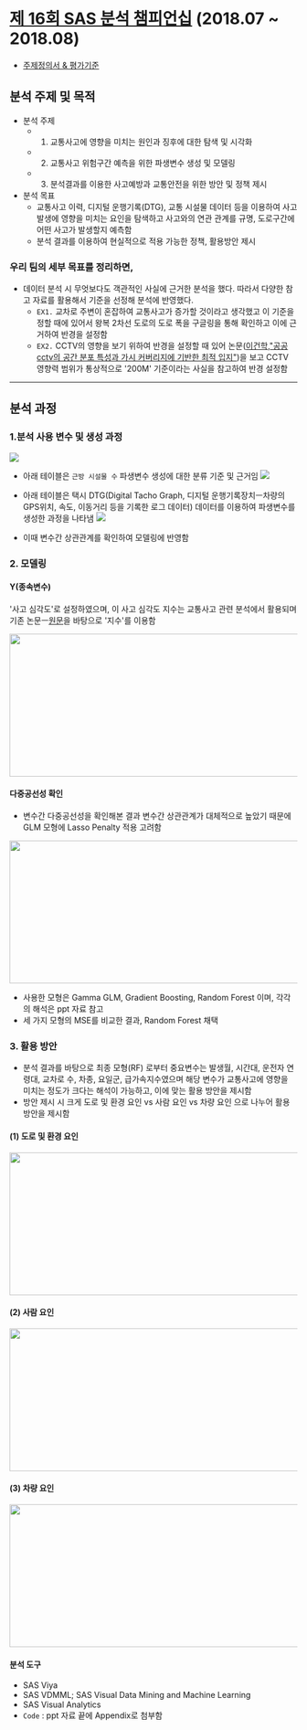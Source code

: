 
# [제 16회 SAS 분석 챔피언십](https://www.sas-analytics.co.kr/) (2018.07 ~ 2018.08) 
  - [주제정의서 & 평가기준](https://github.com/jeeyeonLIM/Career/files/4148426/16.SAS._.pdf)
   
## 분석 주제 및 목적 
- 분석 주제 
   - 1. 교통사고에 영향을 미치는 원인과 징후에 대한 탐색 및 시각화
   - 2. 교통사고 위험구간 예측을 위한 파생변수 생성 및 모델링
   - 3. 분석결과를 이용한 사고예방과 교통안전을 위한 방안 및 정책 제시
- 분석 목표 
   - 교통사고 이력, 디지털 운행기록(DTG), 교통 시설물 데이터 등을 이용하여 사고 발생에 영향을 미치는 요인을 탐색하고 사고와의 연관 관계를 규명, 도로구간에 어떤 사고가 발생할지 예측함
   - 분석 결과를 이용하여 현실적으로 적용 가능한 정책, 활용방안 제시

### 우리 팀의 세부 목표를 정리하면,
- 데이터 분석 시 무엇보다도 객관적인 사실에 근거한 분석을 했다. 따라서 다양한 참고 자료를 활용해서 기준을 선정해 분석에 반영했다.
    - `EX1.` 교차로 주변이 혼잡하여 교통사고가 증가할 것이라고 생각했고 이 기준을 정할 때에 있어서 왕복 2차선 도로의 도로 폭을 구글링을 통해 확인하고 이에 근거하여 반경을 설정함
    - `EX2.` CCTV의 영향을 보기 위하여 반경을 설정할 때 있어 논문([이건학,"공공 cctv의 공간 분포 특성과 가시 커버리지에 기반한 최적 입지"](http://kgeography.or.kr/homepage/kgeography/www/old/publishing/journal/53/03/08.pdf))을 보고 CCTV 영향력 범위가 통상적으로 '200M' 기준이라는 사실을 참고하여 반경 설정함 

---------------------------------

## 분석 과정 
### 1.분석 사용 변수 및 생성 과정
![](https://user-images.githubusercontent.com/45617225/89879900-8ce1b600-dbfe-11ea-9aca-b009ec169031.png)
- 아래 테이블은 `근방 시설물 수` 파생변수 생성에 대한 분류 기준 및 근거임
 ![](https://user-images.githubusercontent.com/45617225/89879759-5c9a1780-dbfe-11ea-81d1-2c7928e55b58.png)
   
- 아래 테이블은 택시 DTG(Digital Tacho Graph, 디지털 운행기록장치ㅡ차량의 GPS위치, 속도, 이동거리 등을 기록한 로그 데이터) 데이터를 이용하여 파생변수를 생성한 과정을 나타냄 
 ![](https://user-images.githubusercontent.com/45617225/89880016-aedb3880-dbfe-11ea-82cc-1f9ed2f15af1.png)

 - 이때 변수간 상관관계를 확인하여 모델링에 반영함
 
### 2. 모델링

####  Y(종속변수) 
'사고 심각도'로 설정하였으며, 이 사고 심각도 지수는 교통사고 관련 분석에서 활용되며 기존 논문ㅡ[원문](https://www.kci.go.kr/kciportal/ci/sereArticleSearch/ciSereArtiOrteView.kci?sereArticleSearchBean.artiId=ART001458138)을 바탕으로 '지수'를 이용함 
<p align="center">
  <img width="700" height="250" src="https://user-images.githubusercontent.com/45617225/89880091-c87c8000-dbfe-11ea-9559-e859db110dbf.png">
</p>

#### 다중공선성 확인 
- 변수간 다중공선성을 확인해본 결과 변수간 상관관계가 대체적으로 높았기 때문에 GLM 모형에 Lasso Penalty 적용 고려함 
<p align="center">
  <img width="700" height="250" src="https://user-images.githubusercontent.com/45617225/89880131-d9c58c80-dbfe-11ea-9bc7-ecdc891d4b50.png">
</p>

- 사용한 모형은 Gamma GLM, Gradient Boosting, Random Forest 이며, 각각의 해석은 ppt 자료 참고
- 세 가지 모형의 MSE를 비교한 결과, Random Forest 채택 

### 3. 활용 방안
- 분석 결과를 바탕으로 최종 모형(RF) 로부터 중요변수는 발생월, 시간대, 운전자 연령대, 교차로 수, 차종, 요일군, 급가속지수였으며 해당 변수가 교통사고에 영향을 미치는 정도가 크다는 해석이 가능하고, 이에 맞는 활용 방안을 제시함 
- 방안 제시 시 크게 도로 및 환경 요인 vs 사람 요인 vs 차량 요인 으로 나누어 활용 방안을 제시함 

#### (1) 도로 및 환경 요인
<p align="center">
  <img width="700" height="250" src="https://user-images.githubusercontent.com/45617225/89880199-f19d1080-dbfe-11ea-89da-7e1ae87b7cbb.png">
</p>

#### (2) 사람 요인
<p align="center">
  <img width="700" height="250" src="https://user-images.githubusercontent.com/45617225/89880218-f82b8800-dbfe-11ea-9145-9d70f1bdc351.png">
</p>

#### (3) 차량 요인
<p align="center">
  <img width="700" height="250" src="https://user-images.githubusercontent.com/45617225/89880239-fd88d280-dbfe-11ea-97b6-0fc471b387f4.png">
</p>


#### 분석 도구 
- SAS Viya
- SAS VDMML; SAS Visual Data Mining and Machine Learning
- SAS Visual Analytics
- `Code` : ppt 자료 끝에 Appendix로 첨부함


